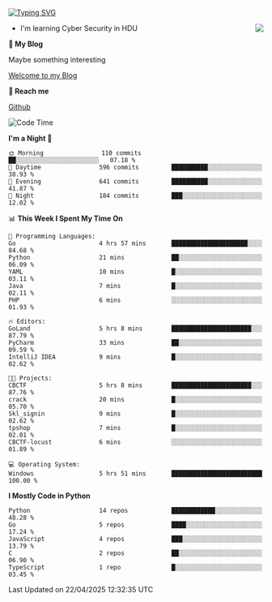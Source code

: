 [![Typing SVG](https://readme-typing-svg.herokuapp.com?font=Fira+Code&pause=1000&random=false&width=450&height=60&lines=Hello+%F0%9F%91%8B%F0%9F%8F%BB;I'm+JBNRZ)](https://git.io/typing-svg)

<a href="#">
  <img align="right" src="https://github-readme-stats.vercel.app/api?username=JBNRZ&show_icons=true&bg_color=15,f2f7fd,E0EAFC" />
</a>

- I'm learning Cyber Security in HDU

 **🌱 My Blog**

Maybe something interesting

[Welcome to my Blog](https://jbnrz.com.cn/)

 **💬 Reach me** 

[Github](https://github.com/JBNRZ)


<!--START_SECTION:waka-->
![Code Time](http://img.shields.io/badge/Code%20Time-1%2C157%20hrs-blue)

**I'm a Night 🦉** 

```text
🌞 Morning                110 commits         ██░░░░░░░░░░░░░░░░░░░░░░░   07.18 % 
🌆 Daytime                596 commits         ██████████░░░░░░░░░░░░░░░   38.93 % 
🌃 Evening                641 commits         ██████████░░░░░░░░░░░░░░░   41.87 % 
🌙 Night                  184 commits         ███░░░░░░░░░░░░░░░░░░░░░░   12.02 % 
```


📊 **This Week I Spent My Time On** 

```text
💬 Programming Languages: 
Go                       4 hrs 57 mins       █████████████████████░░░░   84.68 % 
Python                   21 mins             ██░░░░░░░░░░░░░░░░░░░░░░░   06.09 % 
YAML                     10 mins             █░░░░░░░░░░░░░░░░░░░░░░░░   03.11 % 
Java                     7 mins              █░░░░░░░░░░░░░░░░░░░░░░░░   02.11 % 
PHP                      6 mins              ░░░░░░░░░░░░░░░░░░░░░░░░░   01.93 % 

🔥 Editors: 
GoLand                   5 hrs 8 mins        ██████████████████████░░░   87.79 % 
PyCharm                  33 mins             ██░░░░░░░░░░░░░░░░░░░░░░░   09.59 % 
IntelliJ IDEA            9 mins              █░░░░░░░░░░░░░░░░░░░░░░░░   02.62 % 

🐱‍💻 Projects: 
CBCTF                    5 hrs 8 mins        ██████████████████████░░░   87.76 % 
crack                    20 mins             █░░░░░░░░░░░░░░░░░░░░░░░░   05.70 % 
Skl_signin               9 mins              █░░░░░░░░░░░░░░░░░░░░░░░░   02.62 % 
tpshop                   7 mins              █░░░░░░░░░░░░░░░░░░░░░░░░   02.01 % 
CBCTF-locust             6 mins              ░░░░░░░░░░░░░░░░░░░░░░░░░   01.89 % 

💻 Operating System: 
Windows                  5 hrs 51 mins       █████████████████████████   100.00 % 
```

**I Mostly Code in Python** 

```text
Python                   14 repos            ████████████░░░░░░░░░░░░░   48.28 % 
Go                       5 repos             ████░░░░░░░░░░░░░░░░░░░░░   17.24 % 
JavaScript               4 repos             ███░░░░░░░░░░░░░░░░░░░░░░   13.79 % 
C                        2 repos             ██░░░░░░░░░░░░░░░░░░░░░░░   06.90 % 
TypeScript               1 repo              █░░░░░░░░░░░░░░░░░░░░░░░░   03.45 % 
```




 Last Updated on 22/04/2025 12:32:35 UTC
<!--END_SECTION:waka-->
